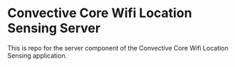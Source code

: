 # Convective Core Wifi Location Sensing Server

This is repo for the server component of the Convective Core Wifi Location Sensing application.
